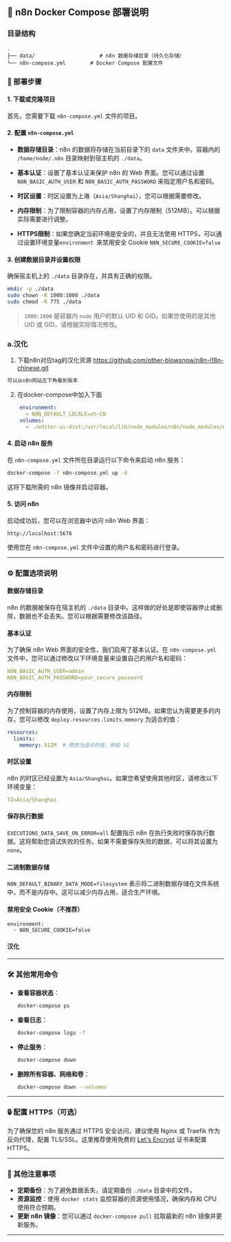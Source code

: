 ## 📝 n8n Docker Compose 部署说明

### 目录结构

```
.
├── data/                     # n8n 数据存储目录（持久化存储）
└── n8n-compose.yml        # Docker Compose 配置文件
```

### 🚀 部署步骤

#### 1. 下载或克隆项目

首先，您需要下载 `n8n-compose.yml` 文件的项目。


#### 2. 配置 `n8n-compose.yml`

* **数据存储目录**：n8n 的数据将存储在当前目录下的 `data` 文件夹中。容器内的 `/home/node/.n8n` 目录映射到宿主机的 `./data`。

* **基本认证**：设置了基本认证来保护 n8n 的 Web 界面。您可以通过设置 `N8N_BASIC_AUTH_USER` 和 `N8N_BASIC_AUTH_PASSWORD` 来指定用户名和密码。

* **时区设置**：时区设置为上海（`Asia/Shanghai`），您可以根据需要修改。

* **内存限制**：为了限制容器的内存占用，设置了内存限制（512MB）。可以根据实际需要进行调整。

* **HTTPS限制**：如果您确定当前环境是安全的，并且无法使用 HTTPS，可以通过设置环境变量`environment `来禁用安全 Cookie `N8N_SECURE_COOKIE=false`

#### 3. 创建数据目录并设置权限

确保宿主机上的 `./data` 目录存在，并具有正确的权限。

```bash
mkdir -p ./data
sudo chown -R 1000:1000 ./data
sudo chmod -R 775 ./data
```

> `1000:1000` 是容器内 `node` 用户的默认 UID 和 GID。如果您使用的是其他 UID 或 GID，请根据实际情况修改。

### a.汉化
1. 下载n8n对应tag的汉化资源
https://github.com/other-blowsnow/n8n-i18n-chinese.git
```bash
可以从n8n网站左下角看到版本
```
2. 在docker-compose中加入下面
``` yml
    environment:
      - N8N_DEFAULT_LOCALE=zh-CN
    volumes:
      - ./editor-ui-dist:/usr/local/lib/node_modules/n8n/node_modules/n8n-editor-ui/dist
```

#### 4. 启动 n8n 服务

在 `n8n-compose.yml` 文件所在目录运行以下命令来启动 n8n 服务：

```bash
docker-compose -f n8n-compose.yml up -d
```

这将下载所需的 n8n 镜像并启动容器。

#### 5. 访问 n8n

启动成功后，您可以在浏览器中访问 n8n Web 界面：

```
http://localhost:5678
```

使用您在 `n8n-compose.yml` 文件中设置的用户名和密码进行登录。

---

### ⚙️ 配置选项说明

#### 数据存储目录

n8n 的数据被保存在宿主机的 `./data` 目录中。这样做的好处是即使容器停止或删除，数据也不会丢失。您可以根据需要修改该路径。

#### 基本认证

为了确保 n8n Web 界面的安全性，我们启用了基本认证。在 `n8n-compose.yml` 文件中，您可以通过修改以下环境变量来设置自己的用户名和密码：

```yaml
N8N_BASIC_AUTH_USER=admin
N8N_BASIC_AUTH_PASSWORD=your_secure_password
```

#### 内存限制

为了控制容器的内存使用，设置了内存上限为 512MB。如果您认为需要更多的内存，您可以修改 `deploy.resources.limits.memory` 为适合的值：

```yaml
resources:
  limits:
    memory: 512M  # 修改为适合的值，例如 1G
```

#### 时区设置

n8n 的时区已经设置为 `Asia/Shanghai`。如果您希望使用其他时区，请修改以下环境变量：

```yaml
TZ=Asia/Shanghai
```

#### 保存执行数据

`EXECUTIONS_DATA_SAVE_ON_ERROR=all` 配置指示 n8n 在执行失败时保存执行数据。这将帮助您调试失败的任务。如果不需要保存失败的数据，可以将其设置为 `none`。

#### 二进制数据存储

`N8N_DEFAULT_BINARY_DATA_MODE=filesystem` 表示将二进制数据存储在文件系统中，而不是内存中。这可以减少内存占用，适合生产环境。

#### 禁用安全 Cookie（不推荐）
```
environment:
  - N8N_SECURE_COOKIE=false
```

#### 汉化

---

### 🛠️ 其他常用命令

* **查看容器状态**：

  ```bash
  docker-compose ps
  ```

* **查看日志**：

  ```bash
  docker-compose logs -f
  ```

* **停止服务**：

  ```bash
  docker-compose down
  ```

* **删除所有容器、网络和卷**：

  ```bash
  docker-compose down --volumes
  ```

---

### 🔒 配置 HTTPS（可选）

为了确保您的 n8n 服务通过 HTTPS 安全访问，建议使用 Nginx 或 Traefik 作为反向代理，配置 TLS/SSL。这里推荐使用免费的 [Let's Encrypt](https://letsencrypt.org/) 证书来配置 HTTPS。

---

### 🎯 其他注意事项

* **定期备份**：为了避免数据丢失，请定期备份 `./data` 目录中的文件。
* **资源监控**：使用 `docker stats` 监控容器的资源使用情况，确保内存和 CPU 使用符合预期。
* **更新 n8n 镜像**：您可以通过 `docker-compose pull` 拉取最新的 n8n 镜像并更新服务。

---
